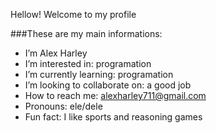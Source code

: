 Hellow! Welcome to my profile

###These are my main informations:

-  I’m Alex Harley
-  I’m interested in: programation
-  I’m currently learning: programation
-  I’m looking to collaborate on: a good job
-  How to reach me: alexharley711@gmail.com
-  Pronouns: ele/dele
-  Fun fact: I like sports and reasoning games 

<!---
EuSouOCara/EuSouOCara is a ✨ special ✨ repository because its `README.md` (this file) appears on your GitHub profile.
You can click the Preview link to take a look at your changes.
--->
